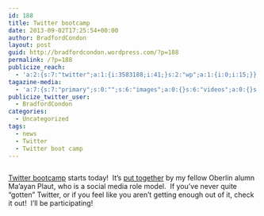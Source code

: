 ```yaml
---
id: 188
title: Twitter bootcamp
date: 2013-09-02T17:25:54+00:00
author: BradfordCondon
layout: post
guid: http://bradfordcondon.wordpress.com/?p=188
permalink: /?p=188
publicize_reach:
  - 'a:2:{s:7:"twitter";a:1:{i:3583188;i:41;}s:2:"wp";a:1:{i:0;i:15;}}'
tagazine-media:
  - 'a:7:{s:7:"primary";s:0:"";s:6:"images";a:0:{}s:6:"videos";a:0:{}s:11:"image_count";i:0;s:6:"author";s:8:"37172565";s:7:"blog_id";s:8:"51189331";s:9:"mod_stamp";s:19:"2013-09-02 17:25:54";}'
publicize_twitter_user:
  - BradfordCondon
categories:
  - Uncategorized
tags:
  - news
  - Twitter
  - Twitter boot camp
---
```

<img class="alignnone" alt="" src="https://i2.wp.com/abs.twimg.com/a/1377795275/images/resources/twitter-bird-blue-on-white.png?resize=300%2C300&#038;ssl=1" data-recalc-dims="1" />

[Twitter bootcamp](http://twitbootcamp.tumblr.com/) starts today!  It&#8217;s [put together](http://twitbootcamp.tumblr.com/about) by my fellow Oberlin alumn Ma&#8217;ayan Plaut, who is a social media role model.  If you&#8217;ve never quite &#8220;gotten&#8221; Twitter, or if you feel like you aren&#8217;t getting enough out of it, check it out!  I&#8217;ll be participating!